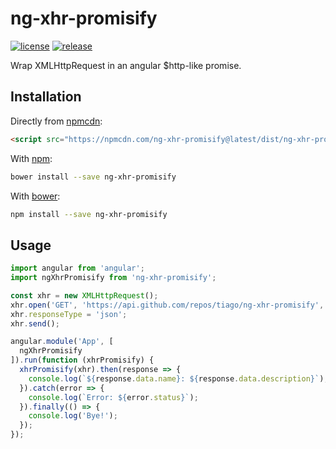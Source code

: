 # ng-xhr-promisify
[![license](https://img.shields.io/github/license/tiago/ng-xhr-promisify.svg?maxAge=86400&style=flat-square)](LICENSE.md)
[![release](https://img.shields.io/github/release/tiago/ng-xhr-promisify.svg?maxAge=86400&style=flat-square)](https://github.com/tiago/ng-xhr-promisify/releases/latest)

Wrap XMLHttpRequest in an angular $http-like promise.

## Installation
Directly from [npmcdn](https://npmcdn.com):
```html
<script src="https://npmcdn.com/ng-xhr-promisify@latest/dist/ng-xhr-promisify.min.js"></script>
```
With [npm](https://www.npmjs.com/package/ng-xhr-promisify):
```sh
bower install --save ng-xhr-promisify
```
With [bower](https://bower.io):
```sh
npm install --save ng-xhr-promisify
```

## Usage
```js
import angular from 'angular';
import ngXhrPromisify from 'ng-xhr-promisify';

const xhr = new XMLHttpRequest();
xhr.open('GET', 'https://api.github.com/repos/tiago/ng-xhr-promisify', true);
xhr.responseType = 'json';
xhr.send();

angular.module('App', [
  ngXhrPromisify
]).run(function (xhrPromisify) {
  xhrPromisify(xhr).then(response => {
    console.log(`${response.data.name}: ${response.data.description}`);
  }).catch(error => {
    console.log(`Error: ${error.status}`);
  }).finally(() => {
    console.log('Bye!');
  });
});
```
